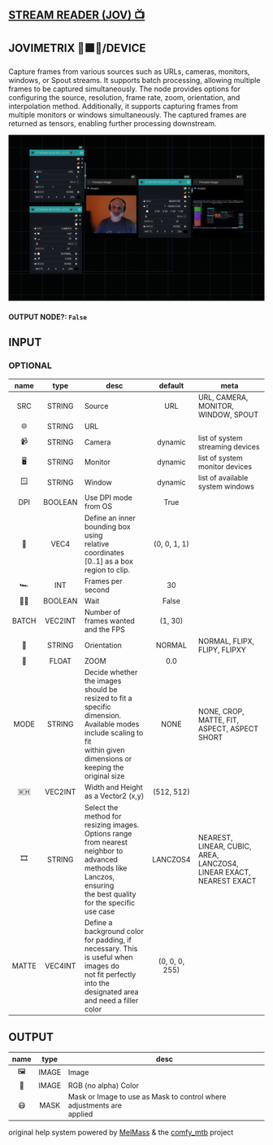 ## [STREAM READER (JOV) 📺](https://github.com/Amorano/Jovimetrix-examples/blob/master/node/STREAM%20READER/STREAM%20READER.md)

## JOVIMETRIX 🔺🟩🔵/DEVICE


Capture frames from various sources such as URLs, cameras, monitors, windows, or Spout streams. It supports batch processing, allowing multiple frames to be captured simultaneously. The node provides options for configuring the source, resolution, frame rate, zoom, orientation, and interpolation method. Additionally, it supports capturing frames from multiple monitors or windows simultaneously. The captured frames are returned as tensors, enabling further processing downstream.


![STREAM READER](https://raw.githubusercontent.com/Amorano/Jovimetrix-examples/master/node/STREAM%20READER/STREAM%20READER.png)

#### OUTPUT NODE?: `False`

## INPUT

### OPTIONAL

name | type | desc | default | meta
:---:|:---:|---|:---:|---
SRC  |  STRING  | Source | URL | URL, CAMERA, MONITOR, WINDOW, SPOUT
🌐  |  STRING  | URL |  | 
📹  |  STRING  | Camera | dynamic | list of system streaming devices
🖥  |  STRING  | Monitor | dynamic | list of system monitor devices
🪟  |  STRING  | Window | dynamic | list of available system windows
DPI  |  BOOLEAN  | Use DPI mode from OS | True | 
🔲  |  VEC4  | Define an inner bounding box using<br>relative coordinates [0..1] as a box<br>region to clip. | (0, 0, 1, 1) | 
🏎️  |  INT  | Frames per second | 30 | 
✋🏽  |  BOOLEAN  | Wait | False | 
BATCH  |  VEC2INT  | Number of frames wanted and the FPS | (1, 30) | 
🧭  |  STRING  | Orientation | NORMAL | NORMAL, FLIPX, FLIPY, FLIPXY
🔎  |  FLOAT  | ZOOM | 0.0 | 
MODE  |  STRING  | Decide whether the images should be<br>resized to fit a specific dimension.<br>Available modes include scaling to fit<br>within given dimensions or keeping the<br>original size | NONE | NONE, CROP, MATTE, FIT, ASPECT, ASPECT<br>SHORT
🇼🇭  |  VEC2INT  | Width and Height as a Vector2 (x,y) | (512, 512) | 
🎞️  |  STRING  | Select the method for resizing images.<br>Options range from nearest neighbor to<br>advanced methods like Lanczos, ensuring<br>the best quality for the specific use case | LANCZOS4 | NEAREST, LINEAR, CUBIC, AREA, LANCZOS4,<br>LINEAR EXACT, NEAREST EXACT
MATTE  |  VEC4INT  | Define a background color for padding, if<br>necessary. This is useful when images do<br>not fit perfectly into the designated area<br>and need a filler color | (0, 0, 0, 255) | 

## OUTPUT

name | type | desc
:---:|:---:|---
🖼️  |  IMAGE  | Image 
🌈  |  IMAGE  | RGB (no alpha) Color 
😷  |  MASK  | Mask or Image to use as Mask to control where adjustments are<br>applied 

original help system powered by [MelMass](https://github.com/melMass) & the [comfy_mtb](https://github.com/melMass/comfy_mtb) project